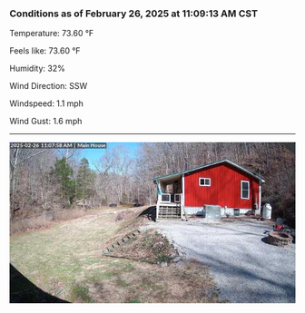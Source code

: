 ### Conditions as of February 26, 2025 at 11:09:13 AM CST 

Temperature: 73.60 &deg;F

Feels like: 73.60 &deg;F

Humidity: 32%

Wind Direction: SSW

Windspeed: 1.1 mph

Wind Gust: 1.6 mph

---

<img src="./images/latest.jpeg"/>


